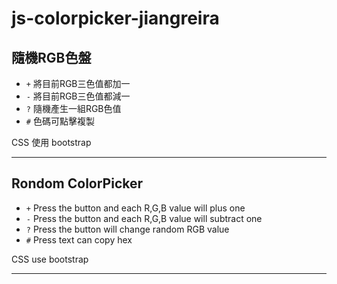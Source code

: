 
# js-colorpicker-jiangreira
## 隨機RGB色盤



- `+` 將目前RGB三色值都加一
- `-` 將目前RGB三色值都減一
- `?` 隨機產生一組RGB色值
- `#` 色碼可點擊複製

CSS 使用 bootstrap


---
## Rondom ColorPicker

- `+` Press the button and each R,G,B value will plus one
- `-` Press the button and each R,G,B value will subtract one
- `?` Press the button will change random RGB value
- `#` Press text can copy hex

CSS use bootstrap



---



